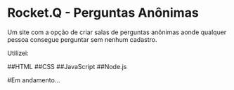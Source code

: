 # Rocket.Q - Perguntas Anônimas
Um site com a opção de criar salas de perguntas anônimas aonde qualquer pessoa consegue perguntar sem nenhum cadastro.

Utilizei:

##HTML
##CSS
##JavaScript
##Node.js

#Em andamento...
